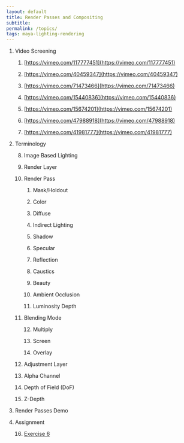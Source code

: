 ```yaml
---
layout: default
title: Render Passes and Compositing
subtitle:
permalink: /topics/
tags: maya-lighting-rendering
---
```


1. Video Screening

    1. [https://vimeo.com/117777451](https://vimeo.com/117777451)

    2. [https://vimeo.com/40459347](https://vimeo.com/40459347)

    3. [https://vimeo.com/71473466](https://vimeo.com/71473466)

    4. [https://vimeo.com/15440836](https://vimeo.com/15440836)

    5. [https://vimeo.com/15674201](https://vimeo.com/15674201)

    6. [https://vimeo.com/47988918](https://vimeo.com/47988918)

    7. [https://vimeo.com/41981777](https://vimeo.com/41981777)

2. Terminology

    8. Image Based Lighting

    9. Render Layer

    10. Render Pass

        1. Mask/Holdout

        2. Color

        3. Diffuse

        4. Indirect Lighting

        5. Shadow

        6. Specular

        7. Reflection

        8. Caustics

        9. Beauty

        10. Ambient Occlusion

        11. Luminosity Depth

    11. Blending Mode

        12. Multiply

        13. Screen

        14. Overlay

    12. Adjustment Layer

    13. Alpha Channel

    14. Depth of Field (DoF)

    15. Z-Depth

3. Render Passes Demo

4. Assignment

    16. [Exercise 6](https://docs.google.com/document/d/1pgE2H4ZuulBD1CMgfM2M4tMUl7h9y08-U5ynesXN-78/edit?usp=sharing)

